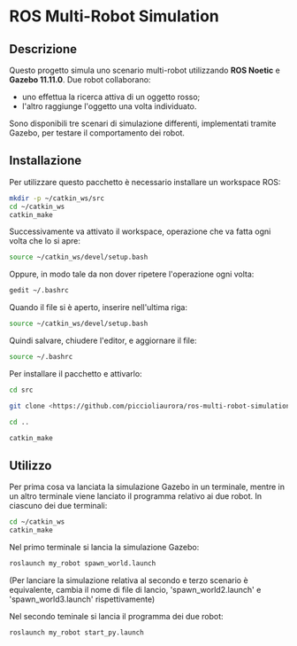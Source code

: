# ROS Multi-Robot Simulation

## Descrizione
  
Questo progetto simula uno scenario multi-robot utilizzando **ROS Noetic** e **Gazebo 11.11.0**. Due robot collaborano:
- uno effettua la ricerca attiva di un oggetto rosso;
- l'altro raggiunge l'oggetto una volta individuato.

Sono disponibili tre scenari di simulazione differenti, implementati tramite Gazebo, per testare il comportamento dei robot.

## Installazione

  Per utilizzare questo pacchetto è necessario installare un workspace ROS:
  
  ```bash
  mkdir -p ~/catkin_ws/src
  cd ~/catkin_ws
  catkin_make
  ```
    
  Successivamente va attivato il workspace, operazione che va fatta ogni volta che lo si apre:
    
  ```bash
  source ~/catkin_ws/devel/setup.bash
  ```
    
  Oppure, in modo tale da non dover ripetere l'operazione ogni volta:

  ```bash
  gedit ~/.bashrc
  ```
    
  Quando il file si è aperto, inserire nell'ultima riga: 
  
  ```bash
  source ~/catkin_ws/devel/setup.bash
  ```

  Quindi salvare, chiudere l'editor, e aggiornare il file:
  
  ```bash
  source ~/.bashrc
  ```

  Per installare il pacchetto e attivarlo:

  ```bash
  cd src
  
  git clone <https://github.com/piccioliaurora/ros-multi-robot-simulation>

  cd ..

  catkin_make
  ```

## Utilizzo

  Per prima cosa va lanciata la simulazione Gazebo in un terminale, mentre in un altro terminale viene lanciato il programma relativo ai due robot.
  In ciascuno dei due terminali:
  
  ```bash
  cd ~/catkin_ws
  catkin_make
  ```

  Nel primo terminale si lancia la simulazione Gazebo:

  ```bash
  roslaunch my_robot spawn_world.launch
  ```
    
  (Per lanciare la simulazione relativa al secondo e terzo scenario è equivalente, cambia il nome di file di lancio, 'spawn_world2.launch' e 'spawn_world3.launch' rispettivamente)

  Nel secondo teminale si lancia il programma dei due robot:

  ```bash
  roslaunch my_robot start_py.launch
  ```
    
  
